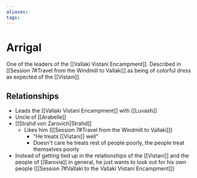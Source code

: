 ```yaml
---
aliases: 
tags: 
---
```


# Arrigal

One of the leaders of the [[Vallaki Vistani Encampment]].  Described in [[Session 7#Travel from the Windmill to Vallaki]] as being of colorful dress as expected of the [[Vistani]].

## Relationships

- Leads the [[Vallaki Vistani Encampment]] with [[Luvash]]
- Uncle of [[Arabelle]]
- [[Strahd von Zarovich|Strahd]]
	- Likes him ([[Session 7#Travel from the Windmill to Vallaki]])
		- "He treats [[Vistani]] well"
		- Doesn't care he treats rest of people poorly, the people treat themselves poorly
- Instead of getting tied up in the relationships of the [[Vistani]] and the people of [[Barovia]] in general, he just wants to look out for his own people ([[Session 7#Vallaki to the Vallaki Vistani Encampment]]) 